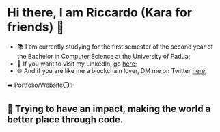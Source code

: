 # Hi there, I am Riccardo (Kara for friends) 👋

- 📚 I am currently studying for the first semester of the second year of the Bachelor in Computer Science at the University of Padua;
- 👤 If you want to visit my LinkedIn, go [here](https://www.linkedin.com/in/riccardo-toniolo/);
- 🌐 And if you are like me a blockchain lover, DM me on Twitter [here](https://mobile.twitter.com/karasw_);

➡️ [Portfolio/Website](https://rtsw.dev)⭕️✨
## 🔭 Trying to have an impact, making the world a better place through code.
